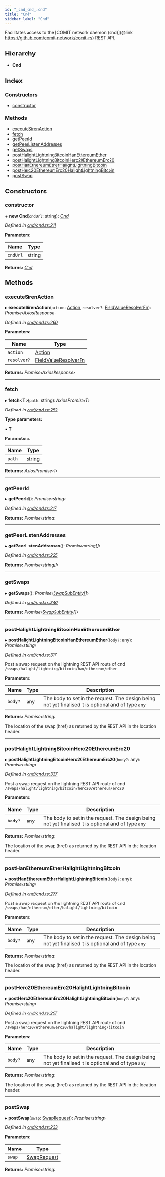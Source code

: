 ```yaml
---
id: "_cnd_cnd_.cnd"
title: "Cnd"
sidebar_label: "Cnd"
---
```


Facilitates access to the [COMIT network daemon (cnd)](@link https://github.com/comit-network/comit-rs) REST API.

## Hierarchy

* **Cnd**

## Index

### Constructors

* [constructor](_cnd_cnd_.cnd.md#constructor)

### Methods

* [executeSirenAction](_cnd_cnd_.cnd.md#executesirenaction)
* [fetch](_cnd_cnd_.cnd.md#fetch)
* [getPeerId](_cnd_cnd_.cnd.md#getpeerid)
* [getPeerListenAddresses](_cnd_cnd_.cnd.md#getpeerlistenaddresses)
* [getSwaps](_cnd_cnd_.cnd.md#getswaps)
* [postHalightLightningBitcoinHanEthereumEther](_cnd_cnd_.cnd.md#posthalightlightningbitcoinhanethereumether)
* [postHalightLightningBitcoinHerc20EthereumErc20](_cnd_cnd_.cnd.md#posthalightlightningbitcoinherc20ethereumerc20)
* [postHanEthereumEtherHalightLightningBitcoin](_cnd_cnd_.cnd.md#posthanethereumetherhalightlightningbitcoin)
* [postHerc20EthereumErc20HalightLightningBitcoin](_cnd_cnd_.cnd.md#postherc20ethereumerc20halightlightningbitcoin)
* [postSwap](_cnd_cnd_.cnd.md#postswap)

## Constructors

###  constructor

\+ **new Cnd**(`cndUrl`: string): *[Cnd](_cnd_cnd_.cnd.md)*

*Defined in [cnd/cnd.ts:211](https://github.com/comit-network/comit-js-sdk/blob/d75521e/src/cnd/cnd.ts#L211)*

**Parameters:**

Name | Type |
------ | ------ |
`cndUrl` | string |

**Returns:** *[Cnd](_cnd_cnd_.cnd.md)*

## Methods

###  executeSirenAction

▸ **executeSirenAction**(`action`: [Action](../interfaces/_cnd_siren_.action.md), `resolver?`: [FieldValueResolverFn](../modules/_cnd_action_to_http_request_.md#fieldvalueresolverfn)): *Promise‹AxiosResponse›*

*Defined in [cnd/cnd.ts:260](https://github.com/comit-network/comit-js-sdk/blob/d75521e/src/cnd/cnd.ts#L260)*

**Parameters:**

Name | Type |
------ | ------ |
`action` | [Action](../interfaces/_cnd_siren_.action.md) |
`resolver?` | [FieldValueResolverFn](../modules/_cnd_action_to_http_request_.md#fieldvalueresolverfn) |

**Returns:** *Promise‹AxiosResponse›*

___

###  fetch

▸ **fetch**<**T**>(`path`: string): *AxiosPromise‹T›*

*Defined in [cnd/cnd.ts:252](https://github.com/comit-network/comit-js-sdk/blob/d75521e/src/cnd/cnd.ts#L252)*

**Type parameters:**

▪ **T**

**Parameters:**

Name | Type |
------ | ------ |
`path` | string |

**Returns:** *AxiosPromise‹T›*

___

###  getPeerId

▸ **getPeerId**(): *Promise‹string›*

*Defined in [cnd/cnd.ts:217](https://github.com/comit-network/comit-js-sdk/blob/d75521e/src/cnd/cnd.ts#L217)*

**Returns:** *Promise‹string›*

___

###  getPeerListenAddresses

▸ **getPeerListenAddresses**(): *Promise‹string[]›*

*Defined in [cnd/cnd.ts:225](https://github.com/comit-network/comit-js-sdk/blob/d75521e/src/cnd/cnd.ts#L225)*

**Returns:** *Promise‹string[]›*

___

###  getSwaps

▸ **getSwaps**(): *Promise‹[SwapSubEntity](../interfaces/_cnd_cnd_.swapsubentity.md)[]›*

*Defined in [cnd/cnd.ts:246](https://github.com/comit-network/comit-js-sdk/blob/d75521e/src/cnd/cnd.ts#L246)*

**Returns:** *Promise‹[SwapSubEntity](../interfaces/_cnd_cnd_.swapsubentity.md)[]›*

___

###  postHalightLightningBitcoinHanEthereumEther

▸ **postHalightLightningBitcoinHanEthereumEther**(`body?`: any): *Promise‹string›*

*Defined in [cnd/cnd.ts:317](https://github.com/comit-network/comit-js-sdk/blob/d75521e/src/cnd/cnd.ts#L317)*

Post a swap request on the lightning REST API route of cnd `/swaps/halight/lightning/bitcoin/han/ethereum/ether`

**Parameters:**

Name | Type | Description |
------ | ------ | ------ |
`body?` | any | The body to set in the request. The design being not yet finalised it is optional and of type `any` |

**Returns:** *Promise‹string›*

The location of the swap (href) as returned by the REST API in the location header.

___

###  postHalightLightningBitcoinHerc20EthereumErc20

▸ **postHalightLightningBitcoinHerc20EthereumErc20**(`body?`: any): *Promise‹string›*

*Defined in [cnd/cnd.ts:337](https://github.com/comit-network/comit-js-sdk/blob/d75521e/src/cnd/cnd.ts#L337)*

Post a swap request on the lightning REST API route of cnd `/swaps/halight/lightning/bitcoin/herc20/ethereum/erc20`

**Parameters:**

Name | Type | Description |
------ | ------ | ------ |
`body?` | any | The body to set in the request. The design being not yet finalised it is optional and of type `any` |

**Returns:** *Promise‹string›*

The location of the swap (href) as returned by the REST API in the location header.

___

###  postHanEthereumEtherHalightLightningBitcoin

▸ **postHanEthereumEtherHalightLightningBitcoin**(`body?`: any): *Promise‹string›*

*Defined in [cnd/cnd.ts:277](https://github.com/comit-network/comit-js-sdk/blob/d75521e/src/cnd/cnd.ts#L277)*

Post a swap request on the lightning REST API route of cnd `/swaps/han/ethereum/ether/halight/lightning/bitcoin`

**Parameters:**

Name | Type | Description |
------ | ------ | ------ |
`body?` | any | The body to set in the request. The design being not yet finalised it is optional and of type `any` |

**Returns:** *Promise‹string›*

The location of the swap (href) as returned by the REST API in the location header.

___

###  postHerc20EthereumErc20HalightLightningBitcoin

▸ **postHerc20EthereumErc20HalightLightningBitcoin**(`body?`: any): *Promise‹string›*

*Defined in [cnd/cnd.ts:297](https://github.com/comit-network/comit-js-sdk/blob/d75521e/src/cnd/cnd.ts#L297)*

Post a swap request on the lightning REST API route of cnd `/swaps/herc20/ethereum/erc20/halight/lightning/bitcoin`

**Parameters:**

Name | Type | Description |
------ | ------ | ------ |
`body?` | any | The body to set in the request. The design being not yet finalised it is optional and of type `any` |

**Returns:** *Promise‹string›*

The location of the swap (href) as returned by the REST API in the location header.

___

###  postSwap

▸ **postSwap**(`swap`: [SwapRequest](../interfaces/_cnd_cnd_.swaprequest.md)): *Promise‹string›*

*Defined in [cnd/cnd.ts:233](https://github.com/comit-network/comit-js-sdk/blob/d75521e/src/cnd/cnd.ts#L233)*

**Parameters:**

Name | Type |
------ | ------ |
`swap` | [SwapRequest](../interfaces/_cnd_cnd_.swaprequest.md) |

**Returns:** *Promise‹string›*
